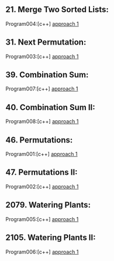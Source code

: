 ## 21. Merge Two Sorted Lists:

Program004:[c++] [approach 1](../Program004/main.cpp)<br>

## 31. Next Permutation:

Program003:[c++] [approach 1](../Program003/main.cpp)<br>

## 39. Combination Sum:

Program007:[c++] [approach 1](../Program007/main.cpp)<br>

## 40. Combination Sum II:

Program008:[c++] [approach 1](../Program008/main.cpp)<br>

## 46. Permutations:

Program001:[c++] [approach 1](../Program001/main.cpp)<br>

## 47. Permutations II:

Program002:[c++] [approach 1](../Program002/main.cpp)<br>

## 2079. Watering Plants:

Program005:[c++] [approach 1](../Program005/main.cpp)<br>

## 2105. Watering Plants II:

Program006:[c++] [approach 1](../Program006/main.cpp)<br>
